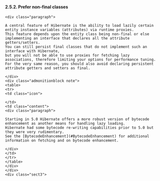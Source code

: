  #### 2.5.2. Prefer non-final classes

    <div class="paragraph">

    A central feature of Hibernate is the ability to load lazily certain entity instance variables (attributes) via runtime proxies.
    This feature depends upon the entity class being non-final or else implementing an interface that declares all the attribute getters/setters.
    You can still persist final classes that do not implement such an interface with Hibernate,
    but you will not be able to use proxies for fetching lazy associations, therefore limiting your options for performance tuning.
    For the very same reason, you should also avoid declaring persistent attribute getters and setters as final.

    </div>
    <div class="admonitionblock note">
    <table>
    <tr>
    <td class="icon">

    </td>
    <td class="content">
    <div class="paragraph">

    Starting in 5.0 Hibernate offers a more robust version of bytecode enhancement as another means for handling lazy loading.
    Hibernate had some bytecode re-writing capabilities prior to 5.0 but they were very rudimentary.
    See the [BytecodeEnhancement](#BytecodeEnhancement) for additional information on fetching and on bytecode enhancement.

    </div>
    </td>
    </tr>
    </table>
    </div>
    </div>
    <div class="sect3">